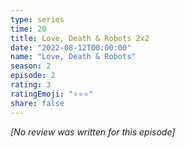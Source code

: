 ```yaml
---
type: series
time: 20
title: Love, Death & Robots 2x2
date: "2022-08-12T00:00:00"
name: "Love, Death & Robots"
season: 2
episode: 2
rating: 3
ratingEmoji: "⭐️⭐️⭐️"
share: false
---
```


_[No review was written for this episode]_
